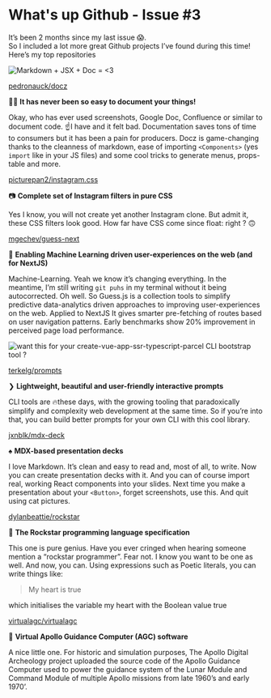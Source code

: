 # What's up Github - Issue #3

It’s been 2 months since my last issue 😱.  
So I included a lot more great Github projects I’ve found during this time!  
Here’s my top repositories

![Markdown + JSX + Doc = <3](https://s3.amazonaws.com/revue/items/images/003/501/990/mail/docz.png?1537021458)

[pedronauck/docz](https://github.com/pedronauck/docz)

✍🏻 **It has never been so easy to document your things!**

Okay, who has ever used screenshots, Google Doc, Confluence or similar to document code. ☝️I have and it felt bad. Documentation saves tons of time to consumers but it has been a pain for producers. Docz is game-changing thanks to the cleanness of markdown, ease of importing `<Components>` (yes `import` like in your JS files) and some cool tricks to generate menus, props-table and more.

[picturepan2/instagram.css](https://github.com/picturepan2/instagram.css)

📷 **Complete set of Instagram filters in pure CSS**

Yes I know, you will not create yet another Instagram clone. But admit it, these CSS filters look good. How far have CSS come since float: right ? 🙃

[mgechev/guess-next](https://github.com/mgechev/guess-next)

🔮 **Enabling Machine Learning driven user-experiences on the web (and for NextJS)**

Machine-Learning. Yeah we know it’s changing everything. In the meantime, I’m still writing `git puhs` in my terminal without it being autocorrected. Oh well. So Guess.js is a collection tools to simplify predictive data-analytics driven approaches to improving user-experiences on the web. Applied to NextJS It gives smarter pre-fetching of routes based on user navigation patterns. Early benchmarks show 20% improvement in perceived page load performance.

![want this for your create-vue-app-ssr-typescript-parcel CLI bootstrap tool ?](https://s3.amazonaws.com/revue/items/images/003/502/255/original/prompts.gif?1537023693)

[terkelg/prompts](https://github.com/terkelg/prompts)

❯ **Lightweight, beautiful and user-friendly interactive prompts**

CLI tools are 🔥these days, with the growing tooling that paradoxically simplify and complexity web development at the same time. So if you’re into that, you can build better prompts for your own CLI with this cool library.

[jxnblk/mdx-deck](https://github.com/jxnblk/mdx-deck)

♠️ **MDX-based presentation decks**

I love Markdown. It’s clean and easy to read and, most of all, to write. Now you can create presentation decks with it. And you can of course import real, working React components into your slides. Next time you make a presentation about your `<Button>`, forget screenshots, use this. And quit using cat pictures.

[dylanbeattie/rockstar](https://github.com/dylanbeattie/rockstar)

🎸 **The Rockstar programming language specification**

This one is pure genius. Have you ever cringed when hearing someone mention a “rockstar programmer”. Fear not. I know you want to be one as well. And now, you can. Using expressions such as Poetic literals, you can write things like:

> My heart is true

which initialises the variable my heart with the Boolean value true

[virtualagc/virtualagc](https://github.com/virtualagc/virtualagc)

🚀 **Virtual Apollo Guidance Computer (AGC) software**

A nice little one. For historic and simulation purposes, The Apollo Digital Archeology project uploaded the source code of the Apollo Guidance Computer used to power the guidance system of the Lunar Module and Command Module of multiple Apollo missions from late 1960’s and early 1970’.

